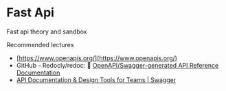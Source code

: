 # Fast Api

Fast api theory and sandbox

Recommended lectures

* [https://www.openapis.org/](https://www.openapis.org/)
* GitHub - Redocly/redoc: 📘 [OpenAPI/Swagger-generated API Reference Documentation](https://github.com/Redocly/redoc)
* [API Documentation & Design Tools for Teams | Swagger](https://swagger.io/)